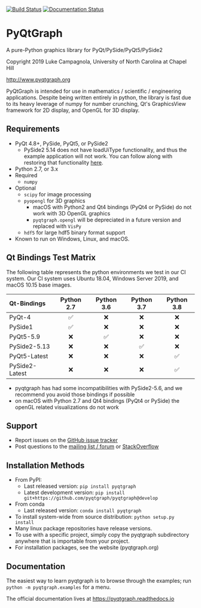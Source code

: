 
[![Build Status](https://pyqtgraph.visualstudio.com/pyqtgraph/_apis/build/status/pyqtgraph.pyqtgraph?branchName=develop)](https://pyqtgraph.visualstudio.com/pyqtgraph/_build/latest?definitionId=17&branchName=develop)
[![Documentation Status](https://readthedocs.org/projects/pyqtgraph/badge/?version=latest)](https://pyqtgraph.readthedocs.io/en/latest/?badge=latest)

PyQtGraph
=========

A pure-Python graphics library for PyQt/PySide/PyQt5/PySide2

Copyright 2019 Luke Campagnola, University of North Carolina at Chapel Hill

<http://www.pyqtgraph.org>

PyQtGraph is intended for use in mathematics / scientific / engineering applications.
Despite being written entirely in python, the library is fast due to its
heavy leverage of numpy for number crunching, Qt's GraphicsView framework for
2D display, and OpenGL for 3D display.

Requirements
------------

* PyQt 4.8+, PySide, PyQt5, or PySide2
  * PySide2 5.14 does not have loadUiType functionality, and thus the example application will not work.  You can follow along with restoring that functionality [here](https://bugreports.qt.io/browse/PYSIDE-1223).
* Python 2.7, or 3.x
* Required
  * `numpy`
* Optional
  * `scipy` for image processing
  * `pyopengl` for 3D graphics
    * macOS with Python2 and Qt4 bindings (PyQt4 or PySide) do not work with 3D OpenGL graphics
    * `pyqtgraph.opengl` will be depreciated in a future version and replaced with `VisPy`
  * `hdf5` for large hdf5 binary format support
* Known to run on Windows, Linux, and macOS.

Qt Bindings Test Matrix
-----------------------

The following table represents the python environments we test in our CI system.  Our CI system uses Ubuntu 18.04, Windows Server 2019, and macOS 10.15 base images.

| Qt-Bindings    | Python 2.7         | Python 3.6         | Python 3.7         | Python 3.8         |
| :------------- | :----------------: | :----------------: | :----------------: | :----------------: |
| PyQt-4         | :white_check_mark: | :x:                | :x:                | :x:                |
| PySide1        | :white_check_mark: | :x:                | :x:                | :x:                |
| PyQt5-5.9      | :x:                | :white_check_mark: | :x:                | :x:                |
| PySide2-5.13   | :x:                | :x:                | :white_check_mark: | :x:                |
| PyQt5-Latest   | :x:                | :x:                | :x:                | :white_check_mark: |
| PySide2-Latest | :x:                | :x:                | :x:                | :white_check_mark: |

* pyqtgraph has had some incompatibilities with PySide2-5.6, and we recommend you avoid those bindings if possible
* on macOS with Python 2.7 and Qt4 bindings (PyQt4 or PySide) the openGL related visualizations do not work

Support
-------
  
* Report issues on the [GitHub issue tracker](https://github.com/pyqtgraph/pyqtgraph/issues)
* Post questions to the [mailing list / forum](https://groups.google.com/forum/?fromgroups#!forum/pyqtgraph) or [StackOverflow](https://stackoverflow.com/questions/tagged/pyqtgraph)

Installation Methods
--------------------

* From PyPI:  
  * Last released version: `pip install pyqtgraph`
  * Latest development version: `pip install git+https://github.com/pyqtgraph/pyqtgraph@develop`
* From conda
  * Last released version: `conda install pyqtgraph`
* To install system-wide from source distribution: `python setup.py install`
* Many linux package repositories have release versions.
* To use with a specific project, simply copy the pyqtgraph subdirectory
  anywhere that is importable from your project.
* For installation packages, see the website (pyqtgraph.org)

Documentation
-------------

The easiest way to learn pyqtgraph is to browse through the examples; run `python -m pyqtgraph.examples` for a menu.

The official documentation lives at https://pyqtgraph.readthedocs.io
